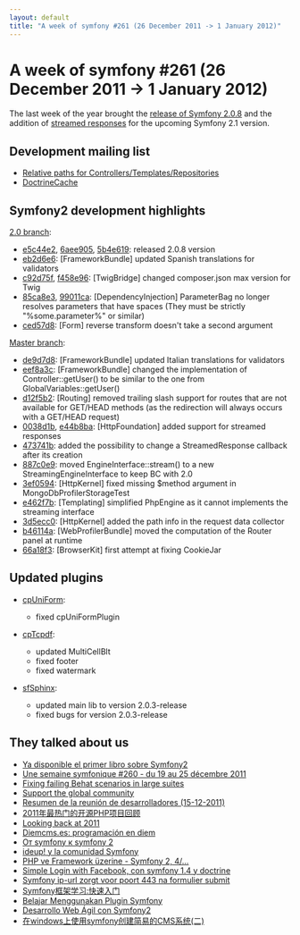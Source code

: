 ```yaml
---
layout: default
title: "A week of symfony #261 (26 December 2011 -> 1 January 2012)"
---
```


A week of symfony #261 (26 December 2011 -> 1 January 2012)
===========================================================

The last week of the year brought the [release of Symfony 2.0.8](http://symfony.com/blog/symfony-2-0-8-released) and the addition of [streamed responses](https://github.com/symfony/symfony/commit/0038d1bac4a8d2dbe83f12b6a5236e8a2161b7d9) for the upcoming Symfony 2.1 version.

Development mailing list
------------------------

  * [Relative paths for Controllers/Templates/Repositories](https://groups.google.com/forum/#!topic/symfony-devs/WXHy-rsfqSA)
  * [DoctrineCache](https://groups.google.com/forum/#!topic/symfony-devs/F1EeutjYA0A)

Symfony2 development highlights
-------------------------------

[2.0 branch](http://github.com/symfony/symfony/commits/2.0):

  * [e5c44e2](http://github.com/symfony/symfony/commit/e5c44e261e06d97068fee0fd961ad4994e000dfd "e5c44e261e06d97068fee0fd961ad4994e000dfd commit on github"), [6aee905](http://github.com/symfony/symfony/commit/6aee905588d1df0743dfee6025fddc30de970014 "6aee905588d1df0743dfee6025fddc30de970014 commit on github"), [5b4e619](http://github.com/symfony/symfony/commit/5b4e6190c4420524e4dcaf51213c4ad78f646528 "5b4e6190c4420524e4dcaf51213c4ad78f646528 commit on github"): released 2.0.8 version
  * [eb2d6e6](http://github.com/symfony/symfony/commit/eb2d6e6f2fb90d8c5b276a79617f197758e37e62 "eb2d6e6f2fb90d8c5b276a79617f197758e37e62 commit on github"): \[FrameworkBundle\] updated Spanish translations for validators
  * [c92d75f](http://github.com/symfony/symfony/commit/c92d75f6ddfa09db50cac8018ddb7e8041a5a0a5 "c92d75f6ddfa09db50cac8018ddb7e8041a5a0a5 commit on github"), [f458e96](http://github.com/symfony/symfony/commit/f458e96f934c9d8c57040d3f55448d207c7bc21b "f458e96f934c9d8c57040d3f55448d207c7bc21b commit on github"): \[TwigBridge\] changed composer.json max version for Twig
  * [85ca8e3](http://github.com/symfony/symfony/commit/85ca8e3615be14b784cd499c7f17f61d5594df05 "85ca8e3615be14b784cd499c7f17f61d5594df05 commit on github"), [99011ca](http://github.com/symfony/symfony/commit/99011ca9c9b0eb6f55f5a9fe679a647b158d3ed1 "99011ca9c9b0eb6f55f5a9fe679a647b158d3ed1 commit on github"): \[DependencyInjection\] ParameterBag no longer resolves parameters that have spaces (They must be strictly "%some.parameter%" or similar)
  * [ced57d8](http://github.com/symfony/symfony/commit/ced57d8ee5d6844312d7ec71760e88bf2c8b9d89 "ced57d8ee5d6844312d7ec71760e88bf2c8b9d89 commit on github"): \[Form\] reverse transform doesn't take a second argument


[Master branch](http://github.com/symfony/symfony/commits/master):

  * [de9d7d8](http://github.com/symfony/symfony/commit/de9d7d8c3c509c394985f923c07ffed34e7c9dd6 "de9d7d8c3c509c394985f923c07ffed34e7c9dd6 commit on github"): \[FrameworkBundle\] updated Italian translations for validators
  * [eef8a3c](http://github.com/symfony/symfony/commit/eef8a3c5135907a1f5c049c02d55462c85a5d53d "eef8a3c5135907a1f5c049c02d55462c85a5d53d commit on github"): \[FrameworkBundle\] changed the implementation of Controller::getUser() to be similar to the one from GlobalVariables::getUser()
  * [d12f5b2](http://github.com/symfony/symfony/commit/d12f5b202c38a67c800339425be2059e4fec3c75 "d12f5b202c38a67c800339425be2059e4fec3c75 commit on github"): \[Routing\] removed trailing slash support for routes that are not available for GET/HEAD methods (as the redirection will always occurs with a GET/HEAD request)
  * [0038d1b](http://github.com/symfony/symfony/commit/0038d1bac4a8d2dbe83f12b6a5236e8a2161b7d9 "0038d1bac4a8d2dbe83f12b6a5236e8a2161b7d9 commit on github"), [e44b8ba](http://github.com/symfony/symfony/commit/e44b8ba521e60f4b0c8218a65415c001090520da "e44b8ba521e60f4b0c8218a65415c001090520da commit on github"): \[HttpFoundation\] added support for streamed responses
  * [473741b](http://github.com/symfony/symfony/commit/473741b9db7a2868c19033ff62963fd1b37ea29e "473741b9db7a2868c19033ff62963fd1b37ea29e commit on github"): added the possibility to change a StreamedResponse callback after its creation
  * [887c0e9](http://github.com/symfony/symfony/commit/887c0e9c04af4219ce5d4aa536e2e797614e94d2 "887c0e9c04af4219ce5d4aa536e2e797614e94d2 commit on github"): moved EngineInterface::stream() to a new StreamingEngineInterface to keep BC with 2.0
  * [3ef0594](http://github.com/symfony/symfony/commit/3ef0594e7413c721f41b53f4b834a03cc44e9f03 "3ef0594e7413c721f41b53f4b834a03cc44e9f03 commit on github"): \[HttpKernel\] fixed missing $method argument in MongoDbProfilerStorageTest
  * [e462f7b](http://github.com/symfony/symfony/commit/e462f7b668f2af150a47ccd453767d9853884558 "e462f7b668f2af150a47ccd453767d9853884558 commit on github"): \[Templating\] simplified PhpEngine as it cannot implements the streaming interface
  * [3d5ecc0](http://github.com/symfony/symfony/commit/3d5ecc0478b89aacba655d3fbe89604e187848dd "3d5ecc0478b89aacba655d3fbe89604e187848dd commit on github"): \[HttpKernel\] added the path info in the request data collector
  * [b46114a](http://github.com/symfony/symfony/commit/b46114a0f67da3338aa6728f33d20fb11c4da59c "b46114a0f67da3338aa6728f33d20fb11c4da59c commit on github"): \[WebProfilerBundle\] moved the computation of the Router panel at runtime
  * [66a18f3](http://github.com/symfony/symfony/commit/66a18f3239f7c0679c503018efbf98c5848afdcc "66a18f3239f7c0679c503018efbf98c5848afdcc commit on github"): \[BrowserKit\] first attempt at fixing CookieJar


Updated plugins
---------------

  * [cpUniForm](http://www.symfony-project.org/plugins/cpUniFormPlugin):
    * fixed cpUniFormPlugin

  * [cpTcpdf](http://www.symfony-project.org/plugins/cpTcpdfPlugin):
    * updated MultiCellBlt
    * fixed footer
    * fixed watermark

  * [sfSphinx](http://www.symfony-project.org/plugins/sfSphinxPlugin):
    * updated main lib to version 2.0.3-release
    * fixed bugs for version 2.0.3-release


They talked about us
--------------------

  * [Ya disponible el primer libro sobre Symfony2](http://www.symfony.es/2011/12/27/ya-disponible-el-primer-libro-sobre-symfony2/)
  * [Une semaine symfonique #260 - du 19 au 25 décembre 2011](http://www.strangebuzz.com/post/2011/12/26/Une-semaine-symfonique-260-du-19-au-25-d%C3%A9cembre-2011)
  * [Fixing failing Behat scenarios in large suites](http://www.zalas.eu/fixing-failing-behat-scenarios-in-large-suites)
  * [Support the global community](http://www.leftontheweb.com/message/Support_the_global_community)
  * [Resumen de la reunión de desarrolladores (15-12-2011)](http://www.symfony.es/2011/12/30/resumen-de-la-reunion-de-desarrolladores-15-12-2011/)
  * [2011年最热门的开源PHP项目回顾](http://news.cnblogs.com/n/127206/)
  * [Looking back at 2011](http://www.leftontheweb.com/message/Looking_back_at_2011)
  * [Diemcms.es: programación en diem](http://www.issux.com/2012/01/01/diemcms-es-apuntes-de-programacion-en-diem/)
  * [От symfony к symfony 2](http://blog.igorzoriy.com/2012/01/symfony-symfony-2.html)
  * [ideup! y la comunidad Symfony](http://www.ideup.com/blog/ideup-y-la-comunidad-symfony)
  * [PHP ve Framework üzerine - Symfony 2, 4/...](http://kanpinar.blogspot.com/2012/01/php-ve-framework-uzerine-symfony-2-4.html)
  * [Simple Login with Facebook, con symfony 1.4 y doctrine](http://blog.datasolutions.pe/index.php/20111230/simple-login-facebook-con-symfony-1-4-doctrine/)
  * [Symfony ip-url zorgt voor poort 443 na formulier submit](http://blog.wecodebase.nl/2011/12/symfony-ip-url-zorgt-voor-poort-443-na-formulier-submit/)
  * [Symfony框架学习:快速入门](http://www.6677321.com/237)
  * [Belajar Menggunakan Plugin Symfony](http://blog.politekniktelkom.ac.id/tfn/2011/12/28/belajar-menggunakan-plugin-symfony/)
  * [Desarrollo Web Ágil con Symfony2](http://blog.betaversion.es/desarrollo-web-agil-con-symfony2/)
  * [在windows上使用symfony创建简易的CMS系统(二)](http://blog.csdn.net/kunshan_shenbin/article/details/7165013)
